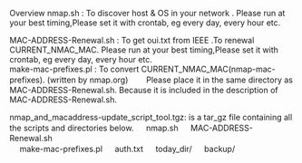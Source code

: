 Overview
 nmap.sh		:
			To discover host & OS in your network .
			Please run at your best timing,Please set it with crontab, eg every day, every hour etc.		

 MAC-ADDRESS-Renewal.sh	:
			To get oui.txt from IEEE .To renewal CURRENT_NMAC_MAC.
			Please run at your best timing,Please set it with crontab, eg every day, every hour etc.	
 make-mac-prefixes.pl	:
			To convert  CURRENT_NMAC_MAC(nmap-mac-prefixes).
 (written by nmap.org)　　
			Please place it in the same directory as MAC-ADDRESS-Renewal.sh.
			Because it is included in the description of MAC-ADDRESS-Renewal.sh.

 nmap_and_macaddress-update_script_tool.tgz:
			is a tar_gz file containing all the scripts and directories below.
　			nmap.sh	
　			MAC-ADDRESS-Renewal.sh	
　			make-mac-prefixes.pl
　			auth.txt
　			today_dir/
　			backup/
